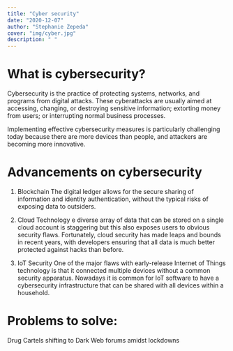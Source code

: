 ```yaml
---
title: "Cyber security"
date: "2020-12-07"
author: "Stephanie Zepeda"
cover: "img/cyber.jpg"
description: " "
---
```


# What is cybersecurity?

Cybersecurity is the practice of protecting systems, networks, and programs from digital attacks. These cyberattacks are usually aimed at accessing, changing, or destroying sensitive information; extorting money from users; or interrupting normal business processes.

Implementing effective cybersecurity measures is particularly challenging today because there are more devices than people, and attackers are becoming more innovative.

#  Advancements on cybersecurity

1. Blockchain
The digital ledger allows for the secure sharing of information and identity authentication, without the typical risks of exposing data to outsiders.

2. Cloud Technology
e diverse array of data that can be stored on a single cloud account is staggering but this also exposes users to obvious security flaws. Fortunately, cloud security has made leaps and bounds in recent years, with developers ensuring that all data is much better protected against hacks than before.

3. IoT Security
One of the major flaws with early-release Internet of Things technology is that it connected multiple devices without a common security apparatus.
Nowadays it is common for IoT software to have a cybersecurity infrastructure that can be shared with all devices within a household.

# Problems to solve:

Drug Cartels shifting to Dark Web forums amidst lockdowns
